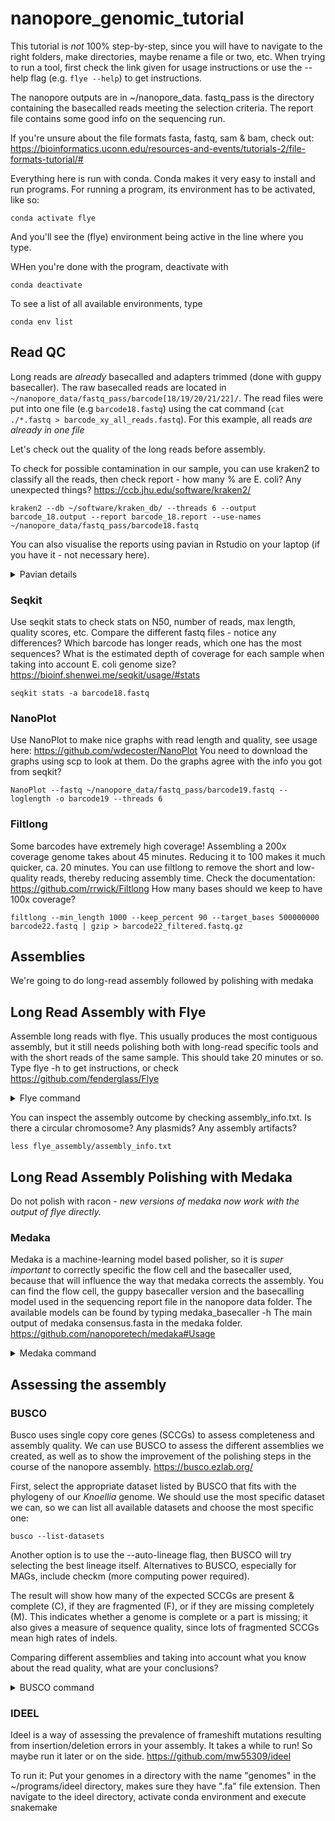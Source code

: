 # nanopore_genomic_tutorial 

This tutorial is *not* 100% step-by-step, since you will have to navigate to the right folders, make directories, maybe rename a file or two, etc. When trying to run a tool, first check the link given for usage instructions or use the --help flag (e.g. `flye --help`) to get instructions.

The nanopore outputs are in ~/nanopore_data. fastq_pass is the directory containing the basecalled reads meeting the selection criteria. The report file contains some good info on the sequencing run.

If you're unsure about the file formats fasta, fastq, sam & bam, check out: https://bioinformatics.uconn.edu/resources-and-events/tutorials-2/file-formats-tutorial/#

Everything here is run with conda. Conda makes it very easy to install and run programs. For running a program, its environment has to be activated, like so:

    conda activate flye

And you'll see the (flye) environment being active in the line where you type.

WHen you're done with the program, deactivate with

    conda deactivate

To see a list of all available environments, type

    conda env list

## Read QC
Long reads are *already* basecalled and adapters trimmed (done with guppy basecaller). The raw basecalled reads are located in `~/nanopore_data/fastq_pass/barcode[18/19/20/21/22]/`. The read files were put into one file (e.g `barcode18.fastq`) using the cat command (`cat ./*.fastq > barcode_xy_all_reads.fastq`). For this example, all reads _are already in one file_

Let's check out the quality of the long reads before assembly.

To check for possible contamination in our sample, you can use kraken2 to classify all the reads, then check report - how many % are E. coli? Any unexpected things? https://ccb.jhu.edu/software/kraken2/

    kraken2 --db ~/software/kraken_db/ --threads 6 --output barcode_18.output --report barcode_18.report --use-names ~/nanopore_data/fastq_pass/barcode18.fastq

You can also visualise the reports using pavian in Rstudio on your laptop (if you have it - not necessary here).

<details>
<summary>Pavian details</summary>

Download report file. In RStudio type in

    pavian::runApp(port=5000) 
Then load the report file and visualise the plot in "Samples". We can see that there is some contamination with *Streptomyces* in the long reads file, but the short reads seem fine.
</details>

### Seqkit

Use seqkit stats to check stats on N50, number of reads, max length, quality scores, etc. Compare the different fastq files - notice any differences? Which barcode has longer reads, which one has the most sequences? What is the estimated depth of coverage for each sample when taking into account E. coli genome size? https://bioinf.shenwei.me/seqkit/usage/#stats

    seqkit stats -a barcode18.fastq

### NanoPlot
Use NanoPlot to make nice graphs with read length and quality, see usage here: https://github.com/wdecoster/NanoPlot
You need to download the graphs using scp to look at them. Do the graphs agree with the info you got from seqkit?

    NanoPlot --fastq ~/nanopore_data/fastq_pass/barcode19.fastq --loglength -o barcode19 --threads 6
    
### Filtlong
Some barcodes have extremely high coverage! Assembling a 200x coverage genome takes about 45 minutes. Reducing it to 100 makes it much quicker, ca. 20 minutes. You can use filtlong to remove the short and low-quality reads, thereby reducing assembly time. Check the documentation: https://github.com/rrwick/Filtlong
How many bases should we keep to have 100x coverage?

    filtlong --min_length 1000 --keep_percent 90 --target_bases 500000000 barcode22.fastq | gzip > barcode22_filtered.fastq.gz


## Assemblies
We're going to do  long-read assembly followed by polishing with medaka

## Long Read Assembly with Flye
Assemble long reads with flye. This usually produces the most contiguous assembly, but it still needs polishing both with long-read specific tools and with the short reads of the same sample. This should take 20 minutes or so. Type flye -h to get instructions, or check https://github.com/fenderglass/Flye

<details>
<summary>Flye command</summary>
       
    flye --threads 6 --genome-size 4m --nano-raw barcode18.fastq --out-dir barcode18
    
</details>

You can inspect the assembly outcome by checking assembly_info.txt. Is there a circular chromosome? Any plasmids? Any assembly artifacts?

    less flye_assembly/assembly_info.txt


## Long Read Assembly Polishing with Medaka

Do not polish with racon - _new versions of medaka now work with the output of flye directly._


### Medaka
Medaka is a machine-learning model based polisher, so it is _super important_ to correctly specific the flow cell and the basecaller used, because that will influence the way that medaka corrects the assembly. You can find the flow cell, the guppy basecaller version and the basecalling model used in the sequencing report file in the nanopore data folder. The available models can be found by typing medaka_basecaller -h
The main output of medaka consensus.fasta in the medaka folder.
https://github.com/nanoporetech/medaka#Usage

<details>
<summary>Medaka command</summary>
    
    medaka_consensus -m r941_min_hac_g507 -t 12 -i ~/outputs/filtlong/barcode18.fastq_filtered.fastq.gz -d ~/outputs/flye/barcode18/assembly.fasta -o barcode18_medaka
    
</details>

## Assessing the assembly

### BUSCO  
Busco uses single copy core genes (SCCGs) to assess completeness and assembly quality. We can use BUSCO to assess the different assemblies we created, as well as to show the improvement of the polishing steps in the course of the nanopore assembly. https://busco.ezlab.org/

First, select the appropriate dataset listed by BUSCO that fits with the phylogeny of our *Knoellia* genome. We should use the most specific dataset we can, so we can list all available datasets and choose the most specific one:

    busco --list-datasets
    
Another option is to use the --auto-lineage flag, then BUSCO will try selecting the best lineage itself. Alternatives to BUSCO, especially for MAGs, include checkm (more computing power required).

The result will show how many of the expected SCCGs are present & complete (C), if they are fragmented (F), or if they are missing completely (M). This indicates whether a genome is complete or a part is missing; it also gives a measure of sequence quality, since lots of fragmented SCCGs mean high rates of indels.

Comparing different assemblies and taking into account what you know about the read quality, what are your conclusions?

<details>
<summary>BUSCO command</summary>    
    
    busco -m genome -i ~/outputs/flye/barcode18/assembly.fasta -o barcode18_flye_only ---auto-lineage  -c 6
    busco -m genome -i ~/outputs/medaka/barcode18_medaka/consensus.fasta -o barcode18_medaka --auto-lineage -c 6
</details>
    
### IDEEL
Ideel is a way of assessing the prevalence of frameshift mutations resulting from insertion/deletion errors in your assembly. It takes a while to run! So maybe run it later or on the side. https://github.com/mw55309/ideel

To run it:
Put your genomes in a directory with the name "genomes" in the ~/programs/ideel directory, makes sure they have ".fa" file extension. Then navigate to the ideel directory, activate conda environment and execute
    snakemake



